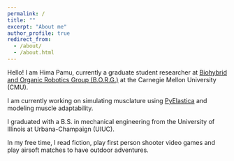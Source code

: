 ```yaml
---
permalink: /
title: ""
excerpt: "About me"
author_profile: true
redirect_from: 
  - /about/
  - /about.html
---
```


Hello! I am Hima Pamu, currently a graduate student researcher at <a href="https://www.meche.engineering.cmu.edu/faculty/webster-wood-borg.html" target="_blank">Biohybrid and Organic Robotics Group (B.O.R.G.)</a> at the Carnegie Mellon University (CMU). 

I am currently working on simulating musclature using <a href="https://www.cosseratrods.org/software/pyelastica/" target="_blank">PyElastica</a> and modeling muscle adaptability.

I graduated with a B.S. in mechanical engineering from the University of Illinois at Urbana-Champaign (UIUC). 

In my free time, I read fiction, play first person shooter video games and play airsoft matches to have outdoor adventures.


<!--
I am an output-driven problem solver with a drive to develop novel solutions. I have a passion for all things mechanical and I personally feel connected to machines. I like to learn by doing, building and testing, as such, I see myself as an experimentalist.

My undergrad research endeavors include designing flexible connectors for elastomeric actuators to build an actuator mesh. I also designed a hydrodynamic treadmill for observing bacteria growth on oil interfaces. In addition, I volunteered at the MechSE Innovation Studio in my free time, where I assisted students in 3D printing and troubleshooting manufacturing problems.
-->
